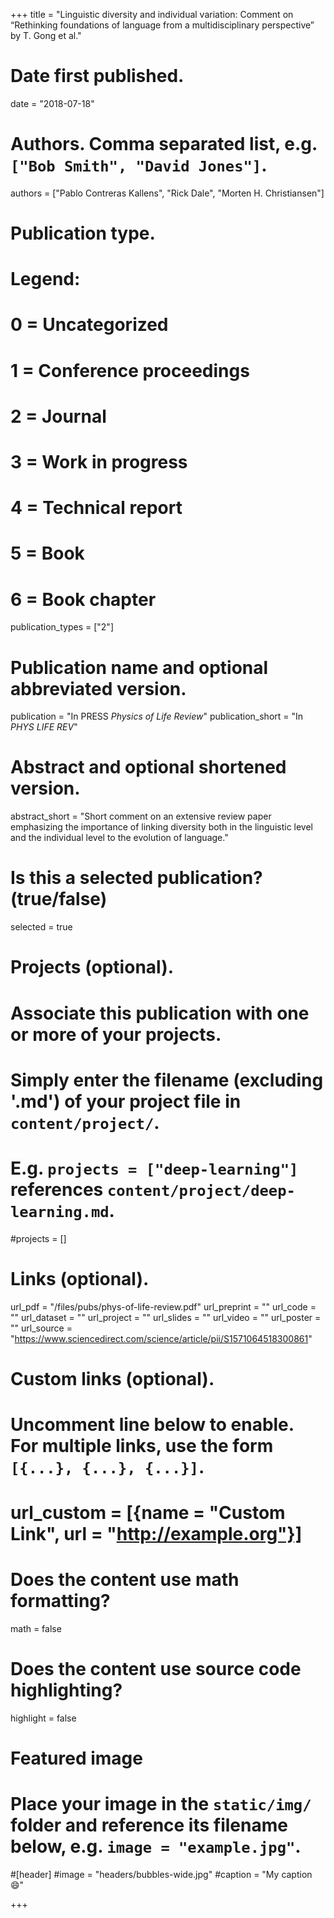 +++
title = "Linguistic diversity and individual variation: Comment on “Rethinking foundations of language from a multidisciplinary perspective” by T. Gong et al."

# Date first published.
date = "2018-07-18"

# Authors. Comma separated list, e.g. `["Bob Smith", "David Jones"]`.
authors = ["Pablo Contreras Kallens", "Rick Dale", "Morten H. Christiansen"]

# Publication type.
# Legend:
# 0 = Uncategorized
# 1 = Conference proceedings
# 2 = Journal
# 3 = Work in progress
# 4 = Technical report
# 5 = Book
# 6 = Book chapter
publication_types = ["2"]

# Publication name and optional abbreviated version.
publication = "In PRESS *Physics of Life Review*"
publication_short = "In *PHYS LIFE REV*"

# Abstract and optional shortened version.

abstract_short = "Short comment on an extensive review paper emphasizing the importance of linking diversity both in the linguistic level and the individual level to the evolution of language."

# Is this a selected publication? (true/false)
selected = true

# Projects (optional).
#   Associate this publication with one or more of your projects.
#   Simply enter the filename (excluding '.md') of your project file in `content/project/`.
#   E.g. `projects = ["deep-learning"]` references `content/project/deep-learning.md`.
#projects = []

# Links (optional).
url_pdf = "/files/pubs/phys-of-life-review.pdf"
url_preprint = ""
url_code = ""
url_dataset = ""
url_project = ""
url_slides = ""
url_video = ""
url_poster = ""
url_source = "https://www.sciencedirect.com/science/article/pii/S1571064518300861"

# Custom links (optional).
#   Uncomment line below to enable. For multiple links, use the form `[{...}, {...}, {...}]`.
# url_custom = [{name = "Custom Link", url = "http://example.org"}]

# Does the content use math formatting?
math = false

# Does the content use source code highlighting?
highlight = false

# Featured image
# Place your image in the `static/img/` folder and reference its filename below, e.g. `image = "example.jpg"`.
#[header]
#image = "headers/bubbles-wide.jpg"
#caption = "My caption 😄"

+++
